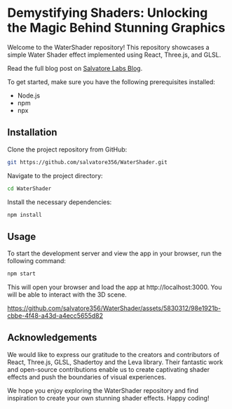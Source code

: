 # Demystifying Shaders: Unlocking the Magic Behind Stunning Graphics

Welcome to the WaterShader repository! This repository showcases a simple Water Shader effect implemented using React, Three.js, and GLSL. 

Read the full blog post on [Salvatore Labs Blog](https://blog.salvatorelabs.com/demystifying-shaders-unlocking-the-magic-behind-stunning-graphics).


To get started, make sure you have the following prerequisites installed:
- Node.js
- npm
- npx

## Installation

Clone the project repository from GitHub:

```bash
git https://github.com/salvatore356/WaterShader.git
```
Navigate to the project directory:

```bash
cd WaterShader
```
Install the necessary dependencies:

```bash
npm install
```
## Usage
To start the development server and view the app in your browser, run the following command:

```bash
npm start
```
This will open your browser and load the app at http://localhost:3000. You will be able to interact with the 3D scene.



https://github.com/salvatore356/WaterShader/assets/5830312/98e1921b-cbbe-4f48-a43d-a4ecc5655d82



## Acknowledgements

We would like to express our gratitude to the creators and contributors of React, Three.js, GLSL, Shadertoy and the Leva library. Their fantastic work and open-source contributions enable us to create captivating shader effects and push the boundaries of visual experiences.

We hope you enjoy exploring the WaterShader repository and find inspiration to create your own stunning shader effects. Happy coding!
